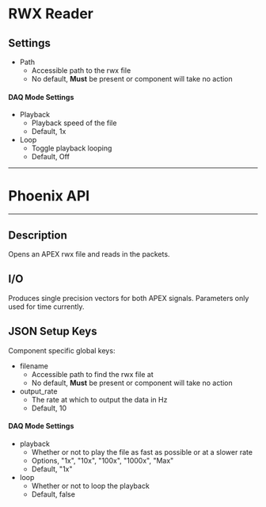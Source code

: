 # RWX Reader
## Settings
- Path
	- Accessible path to the rwx file
	- No default, **Must** be present or component will take no action
#### DAQ Mode Settings
- Playback
	- Playback speed of the file
	- Default, 1x
- Loop
	- Toggle playback looping
	- Default, Off
___
# Phoenix API
___
## Description

Opens an APEX rwx file and reads in the packets.

## I/O

Produces single precision vectors for both APEX signals. Parameters only used for time currently.

## JSON Setup Keys

Component specific global keys:
- filename
	- Accessible path to find the rwx file at
	- No default, **Must** be present or component will take no action
- output_rate
	- The rate at which to output the data in Hz
	- Default, 10

#### DAQ Mode Settings
- playback
	- Whether or not to play the file as fast as possible or at a slower rate
	- Options, "1x", "10x", "100x", "1000x", "Max"
	- Default, "1x"
- loop
	- Whether or not to loop the playback
	- Default, false
